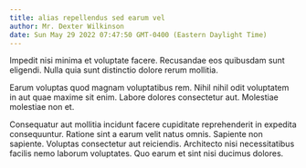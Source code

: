 ```yaml
---
title: alias repellendus sed earum vel
author: Mr. Dexter Wilkinson
date: Sun May 29 2022 07:47:50 GMT-0400 (Eastern Daylight Time)
---
```

Impedit nisi minima et voluptate facere. Recusandae eos quibusdam sunt eligendi. Nulla quia sunt distinctio dolore rerum mollitia.

 Earum voluptas quod magnam voluptatibus rem. Nihil nihil odit voluptatem in aut quae maxime sit enim. Labore dolores consectetur aut. Molestiae molestiae non et.

 Consequatur aut mollitia incidunt facere cupiditate reprehenderit in expedita consequuntur. Ratione sint a earum velit natus omnis. Sapiente non sapiente. Voluptas consectetur aut reiciendis. Architecto nisi necessitatibus facilis nemo laborum voluptates. Quo earum et sint nisi ducimus dolores.